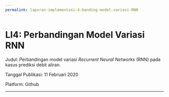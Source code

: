 ```yaml
---
permalink: laporan-implementasi-4-banding-model-variasi-RNN
---
```


# LI4: Perbandingan Model Variasi RNN

Judul: Perbandingan model variasi _Recurrent  Neural Networks_ (RNN) pada kasus prediksi debit aliran.

Tanggal Publikasi: 11 Februari 2020

Platform: Github

---